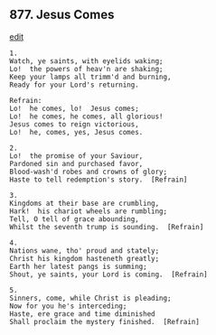 
## 877.  Jesus Comes
[edit](https://docs.google.com/document/d/1uhGqcxPrQAjUP2TbPXBFLcdXIqExlkyE/edit?mode=html)



    1.
    Watch, ye saints, with eyelids waking;
    Lo!  the powers of heav'n are shaking;
    Keep your lamps all trimm'd and burning,
    Ready for your Lord's returning.

    Refrain:
    Lo!  he comes, lo!  Jesus comes;
    Lo!  he comes, he comes, all glorious!
    Jesus comes to reign victorious,
    Lo!  he, comes, yes, Jesus comes.

    2.
    Lo!  the promise of your Saviour,
    Pardoned sin and purchased favor,
    Blood-wash'd robes and crowns of glory;
    Haste to tell redemption's story.  [Refrain]

    3.
    Kingdoms at their base are crumbling,
    Hark!  his chariot wheels are rumbling;
    Tell, O tell of grace abounding,
    Whilst the seventh trump is sounding.  [Refrain]

    4.
    Nations wane, tho' proud and stately;
    Christ his kingdom hasteneth greatly;
    Earth her latest pangs is summing;
    Shout, ye saints, your Lord is coming.  [Refrain]

    5.
    Sinners, come, while Christ is pleading;
    Now for you he's interceding;
    Haste, ere grace and time diminished
    Shall proclaim the mystery finished.  [Refrain]
